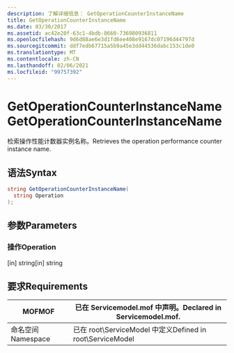 ```yaml
---
description: 了解详细信息： GetOperationCounterInstanceName
title: GetOperationCounterInstanceName
ms.date: 03/30/2017
ms.assetid: ac42e20f-63c1-4bdb-8660-736980936811
ms.openlocfilehash: 9d6d88ae6e3d1fd6ee408e9167dc07196d44797d
ms.sourcegitcommit: ddf7edb67715a5b9a45e3dd44536dabc153c1de0
ms.translationtype: MT
ms.contentlocale: zh-CN
ms.lasthandoff: 02/06/2021
ms.locfileid: "99757392"
---
```

# <a name="getoperationcounterinstancename"></a><span data-ttu-id="87d25-103">GetOperationCounterInstanceName</span><span class="sxs-lookup"><span data-stu-id="87d25-103">GetOperationCounterInstanceName</span></span>

<span data-ttu-id="87d25-104">检索操作性能计数器实例名称。</span><span class="sxs-lookup"><span data-stu-id="87d25-104">Retrieves the operation performance counter instance name.</span></span>  
  
## <a name="syntax"></a><span data-ttu-id="87d25-105">语法</span><span class="sxs-lookup"><span data-stu-id="87d25-105">Syntax</span></span>  
  
```csharp
string GetOperationCounterInstanceName(  
  string Operation  
);  
```  
  
## <a name="parameters"></a><span data-ttu-id="87d25-106">参数</span><span class="sxs-lookup"><span data-stu-id="87d25-106">Parameters</span></span>  
  
### <a name="operation"></a><span data-ttu-id="87d25-107">操作</span><span class="sxs-lookup"><span data-stu-id="87d25-107">Operation</span></span>  

 <span data-ttu-id="87d25-108">[in] string</span><span class="sxs-lookup"><span data-stu-id="87d25-108">[in] string</span></span>  
  
## <a name="requirements"></a><span data-ttu-id="87d25-109">要求</span><span class="sxs-lookup"><span data-stu-id="87d25-109">Requirements</span></span>  
  
|<span data-ttu-id="87d25-110">MOF</span><span class="sxs-lookup"><span data-stu-id="87d25-110">MOF</span></span>|<span data-ttu-id="87d25-111">已在 Servicemodel.mof 中声明。</span><span class="sxs-lookup"><span data-stu-id="87d25-111">Declared in Servicemodel.mof.</span></span>|  
|---------|-----------------------------------|  
|<span data-ttu-id="87d25-112">命名空间</span><span class="sxs-lookup"><span data-stu-id="87d25-112">Namespace</span></span>|<span data-ttu-id="87d25-113">已在 root\ServiceModel 中定义</span><span class="sxs-lookup"><span data-stu-id="87d25-113">Defined in root\ServiceModel</span></span>|
